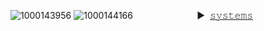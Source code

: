 ![1000143956](https://github.com/user-attachments/assets/77a5b21f-8d27-408b-a6ab-0e8e262fa306)
![1000144166](https://github.com/user-attachments/assets/f5d9f398-d755-49f0-9810-5fc033bc41dd)
‌  ‌  ‌  ‌  ‌  ‌  ‌  ‌  ‌  ‌  ‌‌  ‌  ‌  ‌  ‌  ‌  ‌  ‌  ‌  ‌  ‌ ‌  ‌  ‌  ‌   ► ‌  [𝚜𝚢𝚜𝚝𝚎𝚖𝚜](https://androidc.straw.page)
